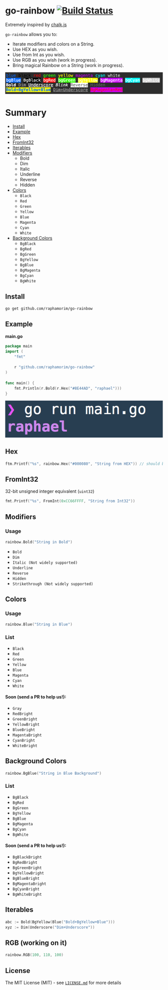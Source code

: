 # go-rainbow [![Build Status](https://img.shields.io/travis/fatih/color.svg?style=flat-square)](https://travis-ci.org/raphamorim/go-rainbow)

Extremely inspired by [chalk.js](https://github.com/chalk/chalk)

`go-rainbow` allows you to: 

- Iterate modifiers and colors on a String.
- Use HEX as you wish.
- Use from Int as you wish.
- Use RGB as you wish (work in progress).
- Bring magical Rainbow on a String (work in progress).

![Sample](assets/sample.png)

# Summary

- [Install](#install)
- [Example](#example)
- [Hex](#hex)
- [FromInt32](#fromint32)
- [Iterables](#iterables)
- [Modifiers](#modifiers)
  - Bold
  - Dim
  - Italic
  - Underline
  - Reverse
  - Hidden
- [Colors](#colors)
  - `Black`
  - `Red`
  - `Green`
  - `Yellow`
  - `Blue`
  - `Magenta`
  - `Cyan`
  - `White`
- [Background Colors](#background-colors)
  - `BgBlack`
  - `BgRed`
  - `BgGreen`
  - `BgYellow`
  - `BgBlue`
  - `BgMagenta`
  - `BgCyan`
  - `BgWhite`

## Install

```bash
go get github.com/raphamorim/go-rainbow
```

## Example

**main.go**

```go
package main
import (
    "fmt"

    r "github.com/raphamorim/go-rainbow"
)

func main() {
    fmt.Println(r.Bold(r.Hex("#8E44AD", "raphael")))
}
```

![go-main-example](assets/go-main-example.png)

## Hex

```go
ftm.Printf("%s", rainbow.Hex("#000080", "String from HEX")) // should be index 4 (navy blue)
```

## FromInt32

32-bit unsigned integer equivalent (`uint32`)

```go
fmt.Printf("%s", FromInt(0xCC66FFFF, "String from Int32"))
```

## Modifiers

### Usage

```go
rainbow.Bold("String in Bold")
```

- `Bold`
- `Dim`
- `Italic (Not widely supported)`
- `Underline`
- `Reverse`
- `Hidden`
- `Strikethrough (Not widely supported)`

## Colors

### Usage

```go
rainbow.Blue("String in Blue")
```

### List

- `Black`
- `Red`
- `Green`
- `Yellow`
- `Blue`
- `Magenta`
- `Cyan`
- `White`

#### Soon (send a PR to help us!):

- `Gray`
- `RedBright`
- `GreenBright`
- `YellowBright`
- `BlueBright`
- `MagentaBright`
- `CyanBright`
- `WhiteBright`

## Background Colors

```go
rainbow.BgBlue("String in Blue Background")
```

### List

- `BgBlack`
- `BgRed`
- `BgGreen`
- `BgYellow`
- `BgBlue`
- `BgMagenta`
- `BgCyan`
- `BgWhite`

#### Soon (send a PR to help us!):

- `BgBlackBright`
- `BgRedBright`
- `BgGreenBright`
- `BgYellowBright`
- `BgBlueBright`
- `BgMagentaBright`
- `BgCyanBright`
- `BgWhiteBright`

## Iterables

```go
abc := Bold(BgYellow(Blue("Bold+BgYellow+Blue")))
xyz := Dim(Underscore("Dim+Underscore"))
```

## RGB (working on it)

```go
rainbow.RGB(100, 110, 100)
```

## License

The MIT License (MIT) - see [`LICENSE.md`](https://github.com/raphamorim/go-rainbow/blob/master/LICENSE.md) for more details
